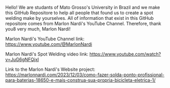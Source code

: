 Hello! We are studants of Mato Grosso's University in Brazil and we make this GitHub Repositore to help all people that found us to create a spot welding make by yourselves.
All of information that exist in this GitHub repositore comes from Marlon Nardi's YouTube Channel. Therefore, thank you8 very much, Marlon Nardi!

Marlon Nardi's YouTube Channel link: https://www.youtube.com/@MarlonNardi

Marlon Nardi's Spot Welding video link: https://www.youtube.com/watch?v=JuG6gNFQjxI

Link to the Marlon Nardi's Website project: https://marlonnardi.com/2023/12/03/como-fazer-solda-ponto-profissional-para-baterias-18650-e-mais-construa-sua-propria-bicicleta-eletrica-1/
